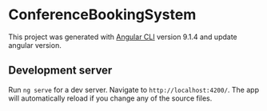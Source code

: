 # ConferenceBookingSystem

This project was generated with [Angular CLI](https://github.com/angular/angular-cli) version 9.1.4 and update angular version.

## Development server

Run `ng serve` for a dev server. Navigate to `http://localhost:4200/`. The app will automatically reload if you change any of the source files.
